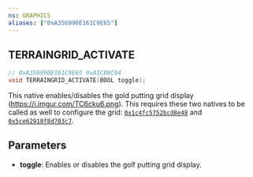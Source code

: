 ```yaml
---
ns: GRAPHICS
aliases: ["0xA356990E161C9E65"]
---
```

## TERRAINGRID_ACTIVATE

```c
// 0xA356990E161C9E65 0xA1CB6C94
void TERRAINGRID_ACTIVATE(BOOL toggle);
```

This native enables/disables the gold putting grid display (https://i.imgur.com/TC6cku6.png).
This requires these two natives to be called as well to configure the grid: [`0x1c4fc5752bcd8e48`](https://runtime.fivem.net/doc/reference.html#_0x1C4FC5752BCD8E48) and [`0x5ce62918f8d703c7`](https://runtime.fivem.net/doc/reference.html#_0x5CE62918F8D703C7).



## Parameters
* **toggle**: Enables or disables the golf putting grid display.

